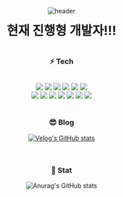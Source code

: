 <div align="center">
  
![header](https://capsule-render.vercel.app/api?type=waving&text=GreenTea!&color=auto&fontColor=#00308F)
  

<div align="center">
   <h1 style="margin:auto; text-align:center; text-color:blue;">현재 진행형 개발자!!!</h1>
</div>
</br>


### :zap: Tech

</br>
<div align="center">
            
  <img src="https://img.shields.io/badge/JAVA-007396?style=for-the-badge&logo=java&logoColor=white">                                                                   
  <img src="https://img.shields.io/badge/MySQL-4479A1?style=for-the-badge&logo=MySQL&logoColor=white">
  <img src="https://img.shields.io/badge/github-181717?style=for-the-badge&logo=github&logoColor=white">
  <img src="https://img.shields.io/badge/docker-2496ED?style=for-the-badge&logo=docker&logoColor=white">
  <img src="https://img.shields.io/badge/spring-6DB33F?style=for-the-badge&logo=spring&logoColor=black">
  <img src="https://img.shields.io/badge/springboot-6DB33F?style=for-the-badge&logo=springboot&logoColor=black"></br>
  <img src="https://img.shields.io/badge/springsecurity-6DB33F?style=for-the-badge&logo=springsecurity&logoColor=black">
  <img src="https://img.shields.io/badge/html5-E34F26?style=for-the-badge&logo=html5&logoColor=white">
  <img src="https://img.shields.io/badge/css3-1572B6?style=for-the-badge&logo=css3&logoColor=white">
  <img src="https://img.shields.io/badge/linux-FCC624?style=for-the-badge&logo=linux&logoColor=black">
  <img src="https://img.shields.io/badge/javascript-F7DF1E?style=for-the-badge&logo=javascript&logoColor=black">
  <img src="https://img.shields.io/badge/redis-DC382D?style=for-the-badge&logo=redis&logoColor=black">
  <img src="https://img.shields.io/badge/aws-FFC100?style=for-the-badge&logo=aws&logoColor=white">
                                                                                                   
<div>
  
</br>
  
### 😎 Blog
  
[![Velog's GitHub stats](https://velog-readme-stats.vercel.app/api?name=greentea)](https://github.com/eungyeole/velog-readme-stats)
  
  <br>


### :penguin: Stat
  
![Anurag's GitHub stats](https://github-readme-stats.vercel.app/api?username=greenTea9227&theme=dark&show_icons=true)

</div>
